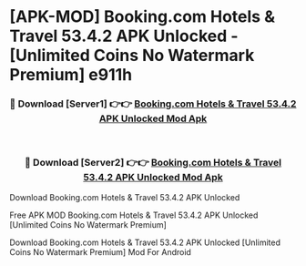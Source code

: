 # [APK-MOD] Booking.com  Hotels & Travel 53.4.2 APK Unlocked - [Unlimited Coins No Watermark Premium] e911h



<div align="center">
<h3>🔴 Download [Server1] 👉👉 <a href="https://momento.my/?title=Booking.com__Hotels_&_Travel_53.4.2_APK_Unlocked">Booking.com  Hotels & Travel 53.4.2 APK Unlocked Mod Apk</a></h3><br>

<h3>🔴 Download [Server2] 👉👉 <a href="https://momento.my/?title=Booking.com__Hotels_&_Travel_53.4.2_APK_Unlocked">Booking.com  Hotels & Travel 53.4.2 APK Unlocked Mod Apk</a></h3>
</div>



Download Booking.com  Hotels & Travel 53.4.2 APK Unlocked 

Free APK MOD Booking.com  Hotels & Travel 53.4.2 APK Unlocked [Unlimited Coins No Watermark Premium]

Download Booking.com  Hotels & Travel 53.4.2 APK Unlocked [Unlimited Coins No Watermark Premium] Mod For Android
